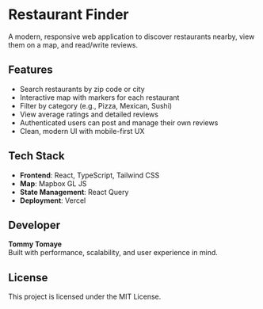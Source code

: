 
# Restaurant Finder

A modern, responsive web application to discover restaurants nearby, view them on a map, and read/write reviews.

## Features

- Search restaurants by zip code or city
- Interactive map with markers for each restaurant
- Filter by category (e.g., Pizza, Mexican, Sushi)
- View average ratings and detailed reviews
- Authenticated users can post and manage their own reviews
- Clean, modern UI with mobile-first UX

## Tech Stack

- **Frontend**: React, TypeScript, Tailwind CSS
- **Map**: Mapbox GL JS
- **State Management**: React Query
- **Deployment**: Vercel

## Developer

**Tommy Tomaye**  
Built with performance, scalability, and user experience in mind.

## License

This project is licensed under the MIT License.
